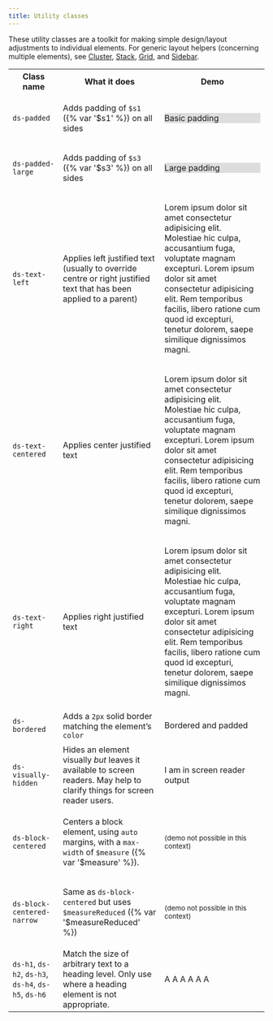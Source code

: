 ```yaml
---
title: Utility classes
---
```


These utility classes are a toolkit for making simple design/layout adjustments to individual elements. For generic layout helpers (concerning multiple elements), see [Cluster]({{site.basedir}}/components/cluster), [Stack]({{site.basedir}}/components/stack), [Grid]({{site.basedir}}/components/grid), and [Sidebar]({{site.basedir}}/components/sidebar).

<table class="site-table">
  <tr>
    <th>
      Class name
    </th>
    <th>
      What it does
    </th>
    <th>
      Demo
    </th>
  </tr>
  <tr>
    <td>

`ds-padded`
    </td>
    <td>

Adds padding of `$s1` ({% var '$s1' %}) on all sides
    </td>
    <td class="ds-scope">
      <div class="ds-padded" style="background-color: #ddd">
        Basic padding
      </div>
    </td>
  </tr>
  <tr>
    <td>

`ds-padded-large`
    </td>
    <td>

Adds padding of `$s3` ({% var '$s3' %}) on all sides
    </td>
    <td class="ds-scope">
      <div class="ds-padded-large" style="background-color: #ddd">
        Large padding
      </div>
    </td>
  </tr>
  <tr>
    <td>

`ds-text-left`
    </td>
    <td>
Applies left justified text (usually to override centre or right justified text that has been applied to a parent)
    </td>
    <td class="ds-scope">
      <p class="ds-text-left">
        Lorem ipsum dolor sit amet consectetur adipisicing elit. Molestiae hic culpa, accusantium fuga, voluptate magnam excepturi. Lorem ipsum dolor sit amet consectetur adipisicing elit. Rem temporibus facilis, libero ratione cum quod id excepturi, tenetur dolorem, saepe similique dignissimos magni.
      </p>
    </td>
  </tr>
  <tr>
    <td>

`ds-text-centered`
    </td>
    <td>

Applies center justified text
    </td>
    <td class="ds-scope">
      <p class="ds-text-centered">
        Lorem ipsum dolor sit amet consectetur adipisicing elit. Molestiae hic culpa, accusantium fuga, voluptate magnam excepturi. Lorem ipsum dolor sit amet consectetur adipisicing elit. Rem temporibus facilis, libero ratione cum quod id excepturi, tenetur dolorem, saepe similique dignissimos magni.
      </p>
    </td>
  </tr>
  <tr>
    <td>

`ds-text-right`
    </td>
    <td>

Applies right justified text
    </td>
    <td class="ds-scope">
      <p class="ds-text-right">
        Lorem ipsum dolor sit amet consectetur adipisicing elit. Molestiae hic culpa, accusantium fuga, voluptate magnam excepturi. Lorem ipsum dolor sit amet consectetur adipisicing elit. Rem temporibus facilis, libero ratione cum quod id excepturi, tenetur dolorem, saepe similique dignissimos magni.
      </p>
    </td>
  </tr>
  <tr>
    <td>

`ds-bordered`
    </td>
    <td>
Adds a `2px` solid border matching the element’s `color`
    </td>
    <td class="ds-scope">
      <div class="ds-padded ds-bordered">
        Bordered and padded
      </div>
    </td>
  </tr>
  <tr>
    <td>

`ds-visually-hidden`
    </td>
    <td>
Hides an element visually <em>but</em> leaves it available to screen readers. May help to clarify things for screen reader users.
    </td>
    <td class="ds-scope">
      <p class="ds-visually-hidden">I am in screen reader output</p>
    </td>
  </tr>
  <tr>
    <td>

`ds-block-centered`
    </td>
    <td>

Centers a block element, using `auto` margins, with a `max-width` of `$measure` ({% var '$measure' %}).
    </td>
    <td class="ds-scope">
      <small>(demo not possible in this context)</small>
    </td>
  </tr>
  <tr>
    <td>

`ds-block-centered-narrow`
    </td>
    <td>

Same as `ds-block-centered` but uses `$measureReduced` ({% var '$measureReduced' %})
    </td>
    <td class="ds-scope">
      <small>(demo not possible in this context)</small>
    </td>
  </tr>
  <tr>
    <td>

`ds-h1`, `ds-h2`, `ds-h3`, `ds-h4`, `ds-h5`, `ds-h6`
    </td>
    <td>
Match the size of arbitrary text to a heading level. Only use where a heading element is not appropriate.
    </td>
    <td class="ds-scope">
      <span class="ds-h1">A</span>
      <span class="ds-h2">A</span>
      <span class="ds-h3">A</span>
      <span class="ds-h4">A</span>
      <span class="ds-h5">A</span>
      <span class="ds-h6">A</span>
    </td>
  </tr>
</table>